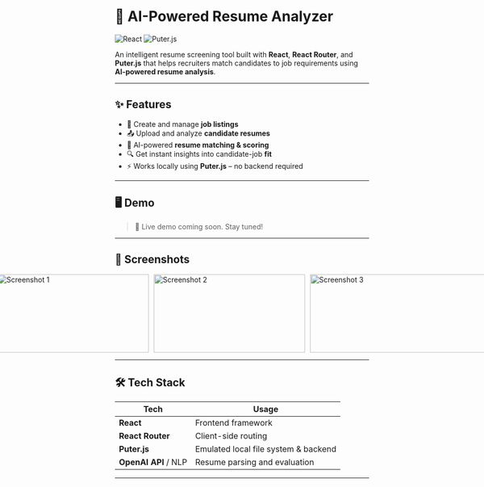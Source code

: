 # 💼 AI-Powered Resume Analyzer

![React](https://img.shields.io/badge/React-18+-61DAFB?logo=react)
![Puter.js](https://img.shields.io/badge/Puter.js-Local%20FS%20Backend-orange)


An intelligent resume screening tool built with **React**, **React Router**, and **Puter.js** that helps recruiters match candidates to job requirements using **AI-powered resume analysis**.

---

## ✨ Features

- 📄 Create and manage **job listings**
- 📤 Upload and analyze **candidate resumes**
- 🧠 AI-powered **resume matching & scoring**
- 🔍 Get instant insights into candidate-job **fit**
- ⚡ Works locally using **Puter.js** – no backend required

---

## 🖥️ Demo

> 🚧 Live demo coming soon. Stay tuned!

---

## 📸 Screenshots

<div style="display: flex; gap: 10px; justify-content: center; align-items: center;">

  <img src="https://github.com/user-attachments/assets/1d83aea7-9c7c-4dcf-b3dc-6ead84df39c6" width="300" height="155" alt="Screenshot 1" />
  <img src="https://github.com/user-attachments/assets/5e4ad761-763f-44e7-95ed-b67bc77eb9c6" width="300" height="155" alt="Screenshot 2" />
  <img src="https://github.com/user-attachments/assets/ac336e09-691a-4c54-a004-ed83b596c0be" width="350" height="155" alt="Screenshot 3" />

</div>

---

## 🛠️ Tech Stack

| Tech        | Usage                                  |
|-------------|----------------------------------------|
| **React**   | Frontend framework                     |
| **React Router** | Client-side routing               |
| **Puter.js** | Emulated local file system & backend  |
| **OpenAI API** / NLP | Resume parsing and evaluation |

---
